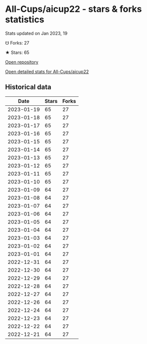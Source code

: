 # All-Cups/aicup22 - stars & forks statistics

Stats updated on Jan 2023, 19

☋ Forks: 27

★ Stars: 65

[Open repository](https://github.com/All-Cups/aicup22)

[Open detailed stats for All-Cups/aicup22](https://reviewgithub.com/rep/All-Cups/aicup22)

## Historical data
| Date | Stars | Forks |
|------|-------|-------|
| 2023-01-19 | 65 | 27 | 
| 2023-01-18 | 65 | 27 | 
| 2023-01-17 | 65 | 27 | 
| 2023-01-16 | 65 | 27 | 
| 2023-01-15 | 65 | 27 | 
| 2023-01-14 | 65 | 27 | 
| 2023-01-13 | 65 | 27 | 
| 2023-01-12 | 65 | 27 | 
| 2023-01-11 | 65 | 27 | 
| 2023-01-10 | 65 | 27 | 
| 2023-01-09 | 64 | 27 | 
| 2023-01-08 | 64 | 27 | 
| 2023-01-07 | 64 | 27 | 
| 2023-01-06 | 64 | 27 | 
| 2023-01-05 | 64 | 27 | 
| 2023-01-04 | 64 | 27 | 
| 2023-01-03 | 64 | 27 | 
| 2023-01-02 | 64 | 27 | 
| 2023-01-01 | 64 | 27 | 
| 2022-12-31 | 64 | 27 | 
| 2022-12-30 | 64 | 27 | 
| 2022-12-29 | 64 | 27 | 
| 2022-12-28 | 64 | 27 | 
| 2022-12-27 | 64 | 27 | 
| 2022-12-26 | 64 | 27 | 
| 2022-12-24 | 64 | 27 | 
| 2022-12-23 | 64 | 27 | 
| 2022-12-22 | 64 | 27 | 
| 2022-12-21 | 64 | 27 | 

